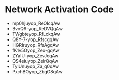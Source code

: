 # Network Activation Code
* mp0hjuyop_ReOIcqAw
* BvoQ9-yop_ReDVQqAw
* TWgbteyop_RfLckqAw
* Q8Y-7-yop_RfscgqAw
* HGRIruyop_RfsAgqAw
* fK1v5Oyop_Zeo-gqAw
* ZYaIU-yop_ZevJcqAw
* QS4eiuyop_ZelrQqAw
* TylUnuyop_Za_q0qAw
* PxchBOyop_ZbgG8qAw